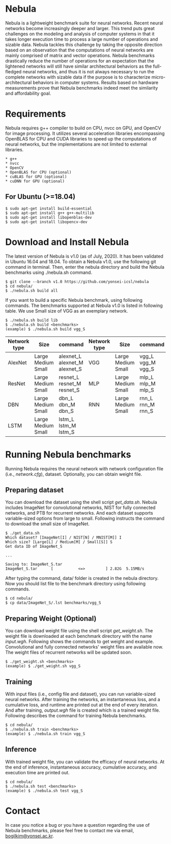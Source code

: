 # Nebula
Nebula is a lightweight benchmark suite for neural networks. Recent neural networks become increasingly deeper and larger. This trend puts great challenges on the modeling and analysis of computer systems in that it takes longer execution time to process a large number of operations and sizable data. Nebula tackles this challenge by taking the opposite direction based on an observation that the computations of neural networks are mainly comprised of matrix and vector operations. Nebula benchmarks drastically reduce the number of operations for an expectation that the lightened networks will still have similar architectural behaviors as the full-fledged neural networks, and thus it is not always necessary to run the complete networks with sizable data if the purpose is to characterize micro-architectural behaviors in computer systems. Results based on hardware measurements prove that Nebula benchmarks indeed meet the similarity and affordability goal.

# Requirements
Nebula requires g++ compiler to build on CPU, nvcc on GPU, and OpenCV for image processing.
It utilizes several acceleration libraries encompassing OpenBLAS for CPU and CUDA libraries to speed up the computations of neural networks, but the implementations are not limited to external libraries.

    * g++
    * nvcc
    * OpenCV
    * OpenBLAS for CPU (optional)
    * cuBLAS for GPU (optional)
    * cuDNN for GPU (optional)

## For Ubuntu (>=18.04)
    $ sudo apt-get install build-essential
    $ sudo apt-get install g++ g++-multilib
    $ sudo apt-get install libopenblas-dev
    $ sudo apt-get install libopencv-dev

# Download and Install Nebula
The latest version of Nebula is v1.0 (as of July, 2020). It has been validated in Ubuntu 16.04 and 18.04. To obtain a Nebula v1.0, use the following git command in terminal.
Then, enter the nebula directory and build the Nebula benchmarks using ./nebula.sh command.

    $ git clone --branch v1.0 https://github.com/yonsei-icsl/nebula
    $ cd nebula/
    $ ./nebula.sh build all

If you want to build a specific Nebula benchmark, using following commands.
The benchmarks supported at Nebula v1.0 is listed in following table.
We use Small size of VGG as an exemplary network.

    $ ./nebula.sh build lib
    $ ./nebula.sh build <benchmarks>
    (example) $ ./nebula.sh build vgg_S

Network type | Size  | command | Network type | Size  | command
---          | ---   | ---     | ---          | ---   | ---
AlexNet      | Large <br> Medium <br> Small | alexnet_L <br> alexnet_M <br> alexnet_S | VGG          | Large <br> Medium <br> Small | vgg_L <br> vgg_M <br> vgg_S
ResNet       | Large <br> Medium <br> Small | resnet_L <br> resnet_M <br> resnet_S | MLP          | Large <br> Medium <br> Small | mlp_L <br> mlp_M <br> mlp_S
DBN          | Large <br> Medium <br> Small | dbn_L <br> dbn_M <br> dbn_S | RNN          | Large <br> Medium <br> Small | rnn_L <br> rnn_M <br> rnn_S
LSTM         | Large <br> Medium <br> Small | lstm_L <br> lstm_M <br> lstm_S

# Running Nebula benchmarks
Running Nebula requires the neural network with network configuration file (i.e., <em>network.cfg</em>), dataset. Optionally, you can obtain weight file.

## Preparing dataset
You can download the dataset using the shell script <em>get_data.sh</em>. Nebula includes ImageNet for convolutional networks, NIST for fully connected networks, and PTB for recurrent networks. And each dataset supports variable-sized options from large to small. Following instructs the command to download the small size of ImageNet.

    $ ./get_data.sh
    Which dataset? [ImageNet[I] / NIST[N] / MNIST[M]] I
    Which size? [Large[L] / Medium[M] / Small[S]] S
    Get data ID of ImageNet_S

    ...

    Saving to: ImageNet_S.tar
    ImageNet_S.tar      [           <=>         ] 2.82G  5.15MB/s

After typing the command, data/ folder is created in the nebula directory. Now you should list file to the benchmark directory using following commands.

    $ cd nebula/
    $ cp data/ImageNet_S/.lst benchmarks/vgg_S

## Preparing Weight (Optional)
You can download weight file using the shell script <em>get_weight.sh</em>. The weight file is downloaded at each benchmark directory with the name <em>input.wgh</em>. Following shows the commands to get weight and example. Convolutional and fully connected networks' weight files are available now. The weight files of recurrent networks will be updated soon.

    $ ./get_weight.sh <benchmarks>
    (example) $ ./get_weight.sh vgg_S

## Training
With input files (i.e., config file and dataset), you can run variable-sized neural networks. After training the networks, an instantaneous loss, and a cumulative loss, and runtime are printed out at the end of every iteration. And after training, <em>output.wgh</em> file is created which is a trained weight file. Following describes the command for training Nebula benchmarks.

    $ cd nebula/
    $ ./nebula.sh train <benchmarks>
    (example) $ ./nebula.sh train vgg_S


## Inference
With trained weight file, you can validate the efficacy of neural networks. At the end of inference, instantaneous accuracy, cumulative accuracy, and execution time are printed out.

    $ cd nebula/
    $ ./nebula.sh test <benchmarks>
    (example) $ ./nebula.sh test vgg_S

# Contact
In case you notice a bug or you have a question regarding the use of Nebula benchmarks, please feel free to contact me via email, bogilkim@yonsei.ac.kr.
